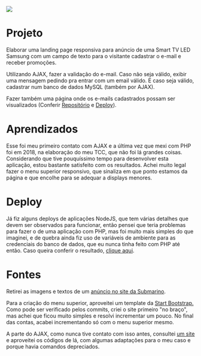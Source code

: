 ![](https://github.com/caiohscruz/landing-page-test/blob/master/images/landing-page.gif?raw=true)

# Projeto

Elaborar uma landing page responsiva para anúncio de uma Smart TV LED Samsung com um campo de texto para o visitante cadastrar o e-mail e receber promoções.

Utilizando AJAX, fazer a validação do e-mail. Caso não seja válido, exibir uma mensagem pedindo pra entrar com um email válido. E caso seja válido, cadastrar num banco de dados MySQL (também por AJAX).

Fazer também uma página onde os e-mails cadastrados possam ser visualizados (Conferir [Repositório](https://github.com/caiohscruz/landing-page-test-list-emails) e [Deploy](https://list-emails-smart-tv-samsung.herokuapp.com/)).


# Aprendizados

Esse foi meu primeiro contato com AJAX e a última vez que mexi com PHP foi em 2018, na elaboração do meu TCC, que não foi lá grandes coisas. Considerando que tive pouquíssimo tempo para desenvolver esta aplicação, estou bastante satisfeito com os resultados. Achei muito legal fazer o menu superior responsivo, que sinaliza em que ponto estamos da página e que encolhe para se adequar a displays menores.

# Deploy

Já fiz alguns deploys de aplicações NodeJS, que tem várias detalhes que devem ser observados para funcionar, então pensei que teria problemas para fazer o de uma aplicação com PHP, mas foi muito mais simples do que imaginei, e de quebra ainda fiz uso de variáveis de ambiente para as credenciais do banco de dados, que eu nunca tinha feito com PHP até então. Caso queira conferir o resultado, [clique aqui](https://smart-tv-samsung.herokuapp.com/).

# Fontes

Retirei as imagens e textos de um [anúncio no site da Submarino](https://www.submarino.com.br/produto/1704351001?pfm_carac=smart-tv-samsung&pfm_page=search&pfm_pos=grid&pfm_type=search_page).

Para a criação do menu superior, aproveitei um template da [Start Bootstrap.](https://startbootstrap.com/theme/freelancer) Como pode ser verificado pelos commits, criei o site primeiro "no braço", mas achei que ficou muito simples e resolvi incrementar um pouco. No final das contas, acabei incrementando só com o menu superior mesmo.

A parte do AJAX, como nunca tive contato com isso antes, consultei [um site](https://rafaelcouto.com.br/validacao-de-campos-sem-refresh-com-ajax/) e aproveitei os códigos de lá, com algumas adaptações para o meu caso e porque havia comandos depreciados.

